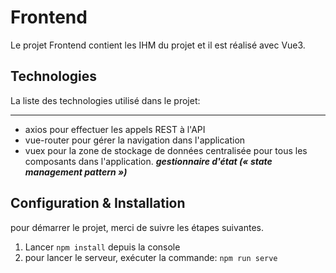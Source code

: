 # Frontend
Le projet Frontend contient les IHM du projet et il est réalisé avec Vue3.
## Technologies
La liste des technologies utilisé dans le projet:

----------
- axios pour effectuer les appels REST à l'API
- vue-router pour gérer la navigation dans l'application
- vuex pour la zone de stockage de données centralisée pour tous les composants dans l'application. **_gestionnaire d'état (« state management pattern »)_**

## Configuration & Installation
pour démarrer le projet, merci de suivre les étapes suivantes.

1.  Lancer  `npm install`  depuis la console   
2. pour lancer le serveur, exécuter la commande:  `npm run serve`


